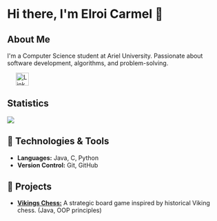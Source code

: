 # Hi there, I'm Elroi Carmel 👋

## About Me
I'm a Computer Science student at Ariel University. Passionate about software development, algorithms, and problem-solving.
<p>
    <a href="http://www.linkedin.com/in/elroi-carmel/" style="margin-left: 20px">
    <img align="top" src="https://upload.wikimedia.org/wikipedia/commons/c/ca/LinkedIn_logo_initials.png" alt="LinkedIn" width="30" height="30" />
    </a>
</p>

## Statistics

<img align="top" src="https://github-readme-stats.vercel.app/api/top-langs/?username=ElroiCarmel&hide=jupyter%20notebook&layout=compact&langs_count=6&card_width=500&theme=auto" />



## 🔧 Technologies & Tools
- **Languages:** Java, C, Python
- **Version Control:** Git, GitHub


## 🚀 Projects
- <a href = "https://github.com/ElroiCarmel/VikingsChess">**Vikings Chess:**</a> A strategic board game inspired by historical Viking chess. (Java, OOP principles)


